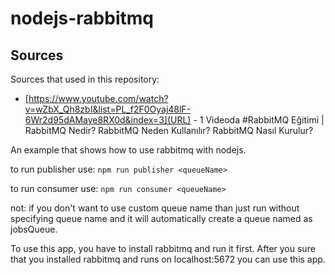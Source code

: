 # nodejs-rabbitmq

## Sources

Sources that used in this repository:
- [https://www.youtube.com/watch?v=wZbX_Qh8zbI&list=PL_f2F0Oyaj48lF-6Wr2d95dAMaye8RX0d&index=3](URL) - 1 Videoda #RabbitMQ Eğitimi | RabbitMQ Nedir? RabbitMQ Neden Kullanılır? RabbitMQ Nasıl Kurulur?

An example that shows how to use rabbitmq with nodejs.

to run publisher use: `npm run publisher <queueName>`
  
to run consumer use: `npm run consumer <queueName>`
  
not: if you don't want to use custom queue name than just run without specifying queue name and it will automatically create a queue named as jobsQueue.
  
To use this app, you have to install rabbitmq and run it first. After you sure that you installed rabbitmq and runs on localhost:5672 you can use this app.
